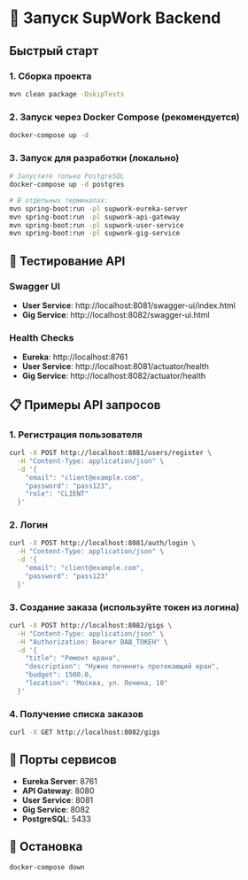 # 🚀 Запуск SupWork Backend

## Быстрый старт

### 1. Сборка проекта
```bash
mvn clean package -DskipTests
```

### 2. Запуск через Docker Compose (рекомендуется)
```bash
docker-compose up -d
```

### 3. Запуск для разработки (локально)
```bash
# Запустите только PostgreSQL
docker-compose up -d postgres

# В отдельных терминалах:
mvn spring-boot:run -pl supwork-eureka-server
mvn spring-boot:run -pl supwork-api-gateway  
mvn spring-boot:run -pl supwork-user-service
mvn spring-boot:run -pl supwork-gig-service
```

## 🧪 Тестирование API

### Swagger UI
- **User Service**: http://localhost:8081/swagger-ui/index.html
- **Gig Service**: http://localhost:8082/swagger-ui.html

### Health Checks
- **Eureka**: http://localhost:8761
- **User Service**: http://localhost:8081/actuator/health
- **Gig Service**: http://localhost:8082/actuator/health

## 📋 Примеры API запросов

### 1. Регистрация пользователя
```bash
curl -X POST http://localhost:8081/users/register \
  -H "Content-Type: application/json" \
  -d '{
    "email": "client@example.com",
    "password": "pass123",
    "role": "CLIENT"
  }'
```

### 2. Логин
```bash
curl -X POST http://localhost:8081/auth/login \
  -H "Content-Type: application/json" \
  -d '{
    "email": "client@example.com",
    "password": "pass123"
  }'
```

### 3. Создание заказа (используйте токен из логина)
```bash
curl -X POST http://localhost:8082/gigs \
  -H "Content-Type: application/json" \
  -H "Authorization: Bearer ВАШ_ТОКЕН" \
  -d '{
    "title": "Ремонт крана",
    "description": "Нужно починить протекающий кран",
    "budget": 1500.0,
    "location": "Москва, ул. Ленина, 10"
  }'
```

### 4. Получение списка заказов
```bash
curl -X GET http://localhost:8082/gigs
```

## 🔧 Порты сервисов
- **Eureka Server**: 8761
- **API Gateway**: 8080
- **User Service**: 8081
- **Gig Service**: 8082
- **PostgreSQL**: 5433

## 🛑 Остановка
```bash
docker-compose down
```